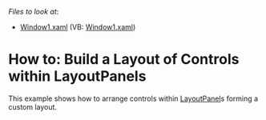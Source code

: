 <!-- default file list -->
*Files to look at*:

* [Window1.xaml](./CS/LayoutPanel_Content_Ex/Window1.xaml) (VB: [Window1.xaml](./VB/LayoutPanel_Content_Ex/Window1.xaml))
<!-- default file list end -->
# How to: Build a Layout of Controls within LayoutPanels


<p>This example shows how to arrange controls within <a href="https://documentation.devexpress.com/#WPF/CustomDocument6823">LayoutPanel</a>s forming a custom layout.</p>

<br/>


